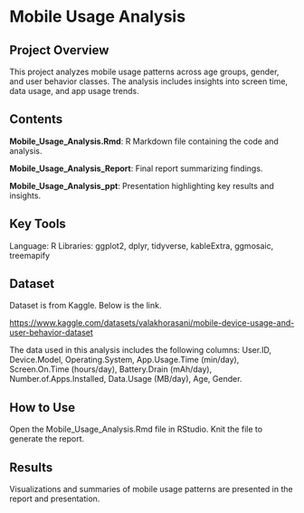 # Mobile Usage Analysis

## Project Overview
This project analyzes mobile usage patterns across age groups, gender, and user behavior classes. The analysis includes insights into screen time, data usage, and app usage trends.

## Contents
**Mobile_Usage_Analysis.Rmd**: R Markdown file containing the code and analysis.

**Mobile_Usage_Analysis_Report**: Final report summarizing findings.

**Mobile_Usage_Analysis_ppt**: Presentation highlighting key results and insights.


## Key Tools
Language: R
Libraries: ggplot2, dplyr, tidyverse, kableExtra, ggmosaic, treemapify

## Dataset
Dataset is from Kaggle. Below is the link.

https://www.kaggle.com/datasets/valakhorasani/mobile-device-usage-and-user-behavior-dataset

The data used in this analysis includes the following columns:
User.ID, Device.Model, Operating.System, App.Usage.Time (min/day), Screen.On.Time (hours/day), Battery.Drain (mAh/day), Number.of.Apps.Installed, Data.Usage (MB/day), Age, Gender.

## How to Use
Open the Mobile_Usage_Analysis.Rmd file in RStudio.
Knit the file to generate the report.

## Results
Visualizations and summaries of mobile usage patterns are presented in the report and presentation.
